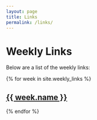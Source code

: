 ```yaml
---
layout: page
title: Links
permalink: /links/
---
```


# Weekly Links

Below are a list of the weekly links:

{% for week in site.weekly_links %}
  <h2>
    <a href="{{ week.url }}">
      {{ week.name }}
    </a>
  </h2>
{% endfor %}
